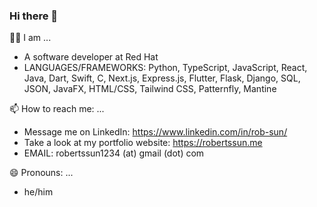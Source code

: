 ### Hi there 👋

🧑‍🎓 I am ...
- A software developer at Red Hat
- LANGUAGES/FRAMEWORKS: Python, TypeScript, JavaScript, React, Java, Dart, Swift, C, Next.js, Express.js, Flutter, Flask, Django, SQL, JSON, JavaFX, HTML/CSS, Tailwind CSS, Patternfly, Mantine

📫 How to reach me: ...
- Message me on LinkedIn: https://www.linkedin.com/in/rob-sun/
- Take a look at my portfolio website: https://robertssun.me
- EMAIL: robertssun1234 (at) gmail (dot) com

😄 Pronouns: ...
- he/him
